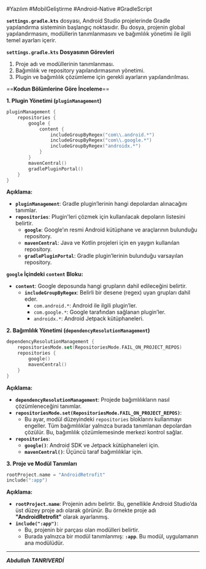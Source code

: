 #Yazılım #MobilGeliştirme #Android-Native  #GradleScript

**`settings.gradle.kts`** dosyası, Android Studio projelerinde Gradle yapılandırma sisteminin başlangıç noktasıdır. Bu dosya, projenin global yapılandırmasını, modüllerin tanımlanmasını ve bağımlılık yönetimi ile ilgili temel ayarları içerir.


**`settings.gradle.kts` Dosyasının Görevleri**
1. Proje adı ve modüllerinin tanımlanması.
2. Bağımlılık ve repository yapılandırmasının yönetimi.
3. Plugin ve bağımlılık çözümleme için gerekli ayarların yapılandırılması.



==**Kodun Bölümlerine Göre İnceleme**==

**1. Plugin Yönetimi (`pluginManagement`)**
```kotlin
pluginManagement {
    repositories {
        google {
            content {
                includeGroupByRegex("com\\.android.*")
                includeGroupByRegex("com\\.google.*")
                includeGroupByRegex("androidx.*")
            }
        }
        mavenCentral()
        gradlePluginPortal()
    }
}

```

**Açıklama:**

- **`pluginManagement`**: Gradle plugin’lerinin hangi depolardan alınacağını tanımlar.
- **`repositories`**: Plugin'leri çözmek için kullanılacak depoların listesini belirtir.
    - **`google`**: Google’ın resmi Android kütüphane ve araçlarının bulunduğu repository.
    - **`mavenCentral`**: Java ve Kotlin projeleri için en yaygın kullanılan repository.
    - **`gradlePluginPortal`**: Gradle plugin’lerinin bulunduğu varsayılan repository.

 **`google` İçindeki `content` Bloku:**

- **`content`**: Google deposunda hangi grupların dahil edileceğini belirtir.
    - **`includeGroupByRegex`**: Belirli bir desene (regex) uyan grupları dahil eder.
        - `com.android.*`: Android ile ilgili plugin’ler.
        - `com.google.*`: Google tarafından sağlanan plugin’ler.
        - `androidx.*`: Android Jetpack kütüphaneleri.


**2. Bağımlılık Yönetimi (`dependencyResolutionManagement`)**
```kotlin
dependencyResolutionManagement {
    repositoriesMode.set(RepositoriesMode.FAIL_ON_PROJECT_REPOS)
    repositories {
        google()
        mavenCentral()
    }
}

```

**Açıklama:**

- **`dependencyResolutionManagement`**: Projede bağımlılıkların nasıl çözümleneceğini tanımlar.
- **`repositoriesMode.set(RepositoriesMode.FAIL_ON_PROJECT_REPOS)`**:
    - Bu ayar, modül düzeyindeki `repositories` bloklarını kullanmayı engeller. Tüm bağımlılıklar yalnızca burada tanımlanan depolardan çözülür. Bu, bağımlılık çözümlemesinde merkezi kontrol sağlar.
- **`repositories`**:
    - **`google()`**: Android SDK ve Jetpack kütüphaneleri için.
    - **`mavenCentral()`**: Üçüncü taraf bağımlılıklar için.


**3. Proje ve Modül Tanımları**
```kotlin
rootProject.name = "AndroidRetrofit"
include(":app")

```

**Açıklama:**
- **`rootProject.name`**: Projenin adını belirtir. Bu, genellikle Android Studio’da üst düzey proje adı olarak görünür. Bu örnekte proje adı **"AndroidRetrofit"** olarak ayarlanmış.
- **`include(":app")`**:
    - Bu, projenin bir parçası olan modülleri belirtir.
    - Burada yalnızca bir modül tanımlanmış: **`:app`**. Bu modül, uygulamanın ana modülüdür.


***

***Abdullah TANRIVERDİ***

